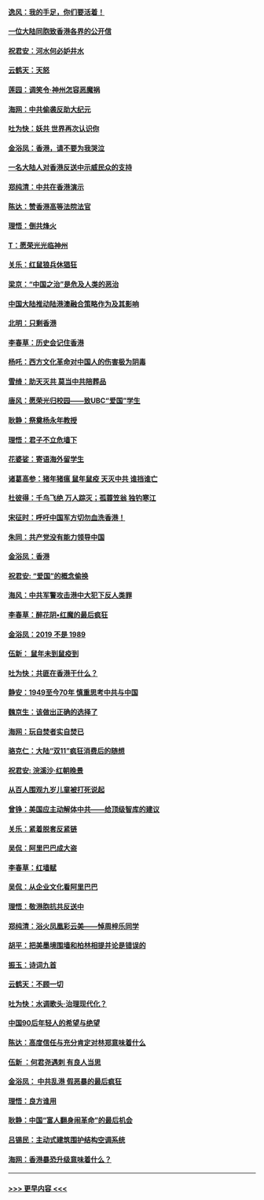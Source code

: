 #### [逸风：我的手足，你们要活着！](../pages/nsc993/n11676352.md?t=11241701) 
#### [一位大陆同胞致香港各界的公开信](../pages/nsc993/n11675761.md?t=11241701) 
#### [祝君安：河水何必妒井水](../pages/nsc993/n11675746.md?t=11241701) 
#### [云鹤天：天怒](../pages/nsc993/n11675718.md?t=11241701) 
#### [莲园：调笑令‧神州怎容恶魔祸](../pages/nsc993/n11675648.md?t=11241701) 
#### [海网：中共偷袭反助大纪元](../pages/nsc993/n11673515.md?t=11241701) 
#### [吐为快：妖共 世界再次认识你](../pages/nsc993/n11673506.md?t=11241701) 
#### [金浴凤：香港，请不要为我哭泣](../pages/nsc993/n11673248.md?t=11241701) 
#### [一名大陆人对香港反送中示威民众的支持](../pages/nsc993/n11672615.md?t=11241701) 
#### [郑纯清：中共在香港演示](../pages/nsc993/n11670539.md?t=11241701) 
#### [陈达：赞香港高等法院法官](../pages/nsc993/n11669542.md?t=11241701) 
#### [理悟：倒共烽火](../pages/nsc993/n11668844.md?t=11241701) 
#### [T：愿荣光光临神州](../pages/nsc993/n11668421.md?t=11241701) 
#### [关乐：红鼠狼兵休猖狂](../pages/nsc993/n11668378.md?t=11241701) 
#### [梁京：“中国之治”是危及人类的恶治](../pages/nsc993/n11668328.md?t=11241701) 
#### [中国大陆推动陆港澳融合策略作为及其影响](../pages/nsc993/n11668157.md?t=11241701) 
#### [北明：只剩香港](../pages/nsc993/n11668002.md?t=11241701) 
#### [李春草：历史会记住香港](../pages/nsc993/n11667927.md?t=11241701) 
#### [杨吒：西方文化革命对中国人的伤害极为阴毒](../pages/nsc993/n11664521.md?t=11241701) 
#### [雪绮：助天灭共 莫当中共陪葬品](../pages/nsc993/n11662650.md?t=11241701) 
#### [唐风：愿荣光归校园——致UBC“爱国”学生](../pages/nsc993/n11662194.md?t=11241701) 
#### [耿静：祭奠杨永年教授](../pages/nsc993/n11662514.md?t=11241701) 
#### [理悟：君子不立危墙下](../pages/nsc993/n11662172.md?t=11241701) 
#### [花婆娑：寄语海外留学生](../pages/nsc993/n11662121.md?t=11241701) 
#### [诸葛高参：猪年猪瘟 鼠年鼠疫 天灭中共 谁挡谁亡](../pages/nsc993/n11661980.md?t=11241701) 
#### [杜彼得：千鸟飞绝 万人踪灭；孤蓑笠翁 独钓寒江](../pages/nsc993/n11661170.md?t=11241701) 
#### [宋征时：呼吁中国军方切勿血洗香港！](../pages/nsc993/n11415318.md?t=11241701) 
#### [朱同：共产党没有能力领导中国](../pages/nsc993/n11660421.md?t=11241701) 
#### [金浴凤：香港](../pages/nsc993/n11660419.md?t=11241701) 
#### [祝君安: “爱国”的概念偷换](../pages/nsc993/n11659706.md?t=11241701) 
#### [海风：中共军警攻击港中大犯下反人类罪](../pages/nsc993/n11659632.md?t=11241701) 
#### [李春草：醉花阴•红魔的最后疯狂](../pages/nsc993/n11659287.md?t=11241701) 
#### [金浴凤：2019 不是 1989](../pages/nsc993/n11657663.md?t=11241701) 
#### [伍新： 鼠年未到鼠疫到](../pages/nsc993/n11655098.md?t=11241701) 
#### [吐为快：共匪在香港干什么？](../pages/nsc993/n11654891.md?t=11241701) 
#### [静安：1949至今70年 慎重思考中共与中国](../pages/nsc993/n11651244.md?t=11241701) 
#### [魏京生：该做出正确的选择了](../pages/nsc993/n11653084.md?t=11241701) 
#### [海网：玩自焚者实自焚已](../pages/nsc993/n11652423.md?t=11241701) 
#### [骆克仁：大陆“双11”疯狂消费后的随想](../pages/nsc993/n11652305.md?t=11241701) 
#### [祝君安: 浣溪沙·红朝晚景](../pages/nsc993/n11652258.md?t=11241701) 
#### [从百人围观九岁儿童被打死说起](../pages/nsc993/n11651030.md?t=11241701) 
#### [曾铮：美国应主动解体中共——给顶级智库的建议](../pages/nsc993/n11649888.md?t=11241701) 
#### [关乐：紧着脱套反紧链](../pages/nsc993/n11649069.md?t=11241701) 
#### [吴侃：阿里巴巴成大盗](../pages/nsc993/n11645523.md?t=11241701) 
#### [李春草：红墙赋](../pages/nsc993/n11646389.md?t=11241701) 
#### [吴侃：从企业文化看阿里巴巴](../pages/nsc993/n11645476.md?t=11241701) 
#### [理悟：敬港胞抗共反送中](../pages/nsc993/n11645466.md?t=11241701) 
#### [郑纯清：浴火凤凰彩云美——悼周梓乐同学](../pages/nsc993/n11645155.md?t=11241701) 
#### [胡平：把美墨境围墙和柏林相提并论是错误的](../pages/nsc993/n11645134.md?t=11241701) 
#### [振玉：诗词九首](../pages/nsc993/n11644081.md?t=11241701) 
#### [云鹤天：不顾一切](../pages/nsc993/n11643508.md?t=11241701) 
#### [吐为快：水调歌头·治理现代化？](../pages/nsc993/n11643485.md?t=11241701) 
#### [中国90后年轻人的希望与绝望](../pages/nsc993/n11642317.md?t=11241701) 
#### [陈达：高度信任与充分肯定对林郑意味着什么](../pages/nsc993/n11641441.md?t=11241701) 
#### [伍新 ：何君尧遇刺 有良人当思](../pages/nsc993/n11641503.md?t=11241701) 
#### [金浴凤： 中共乱港  假恶暴的最后疯狂](../pages/nsc993/n11641495.md?t=11241701) 
#### [理悟：良方谁用](../pages/nsc993/n11641463.md?t=11241701) 
#### [耿静：中国“富人翻身闹革命”的最后机会](../pages/nsc993/n11640655.md?t=11241701) 
#### [吕锡民：主动式建筑围护结构空调系统](../pages/nsc993/n11640168.md?t=11241701) 
#### [海网：香港暴恐升级意味着什么？](../pages/nsc993/n11635904.md?t=11241701) 

----
#### [ >>> 更早内容 <<< ](../indexes/nsc993-earlier.md)
